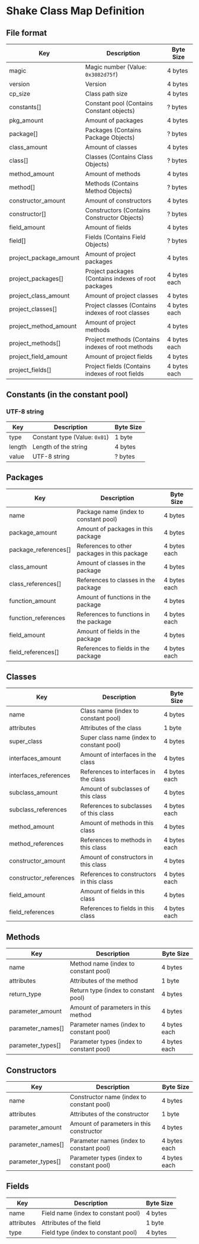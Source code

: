 # Shake Class Map Definition

## File format
| Key                    | Description                                         | Byte Size    |
|------------------------|-----------------------------------------------------|--------------|
| magic                  | Magic number (Value: `0x3082d75f`)                  | 4 bytes      |
| version                | Version                                             | 4 bytes      |
| cp_size                | Class path size                                     | 4 bytes      |
| constants[]            | Constant pool (Contains Constant objects)           | ? bytes      |
| pkg_amount             | Amount of packages                                  | 4 bytes      |
| package[]              | Packages (Contains Package Objects)                 | ? bytes      |
| class_amount           | Amount of classes                                   | 4 bytes      |
| class[]                | Classes (Contains Class Objects)                    | ? bytes      |
| method_amount          | Amount of methods                                   | 4 bytes      |
| method[]               | Methods (Contains Method Objects)                   | ? bytes      |
| constructor_amount     | Amount of constructors                              | 4 bytes      |
| constructor[]          | Constructors (Contains Constructor Objects)         | ? bytes      |
| field_amount           | Amount of fields                                    | 4 bytes      |
| field[]                | Fields (Contains Field Objects)                     | ? bytes      |
| project_package_amount | Amount of project packages                          | 4 bytes      |
| project_packages[]     | Project packages (Contains indexes of root packages | 4 bytes each |
| project_class_amount   | Amount of project classes                           | 4 bytes      |
| project_classes[]      | Project classes (Contains indexes of root classes   | 4 bytes each |
| project_method_amount  | Amount of project methods                           | 4 bytes      |
| project_methods[]      | Project methods (Contains indexes of root methods   | 4 bytes each |
| project_field_amount   | Amount of project fields                            | 4 bytes      |
| project_fields[]       | Project fields (Contains indexes of root fields     | 4 bytes each |



## Constants (in the constant pool)

### UTF-8 string
| Key    | Description                    | Byte Size |
|--------|--------------------------------|-----------|
| type   | Constant type (Value: `0x01`)  | 1 byte    |
| length | Length of the string           | 4 bytes   |
| value  | UTF-8 string                   | ? bytes   |

## Packages
| Key                  | Description                                  | Byte Size    |
|----------------------|----------------------------------------------|--------------|
| name                 | Package name (index to constant pool)        | 4 bytes      |
| package_amount       | Amount of packages in this package           | 4 bytes      |
| package_references[] | References to other packages in this package | 4 bytes each |
| class_amount         | Amount of classes in the package             | 4 bytes      |
| class_references[]   | References to classes in the package         | 4 bytes each |
| function_amount      | Amount of functions in the package           | 4 bytes      |
| function_references  | References to functions in the package       | 4 bytes each |
| field_amount         | Amount of fields in the package              | 4 bytes      |
| field_references[]   | References to fields in the package          | 4 bytes each |

## Classes
| Key                    | Description                               | Byte Size    |
|------------------------|-------------------------------------------|--------------|
| name                   | Class name (index to constant pool)       | 4 bytes      |
| attributes             | Attributes of the class                   | 1 byte       |
| super_class            | Super class name (index to constant pool) | 4 bytes      |
| interfaces_amount      | Amount of interfaces in the class         | 4 bytes      |
| interfaces_references  | References to interfaces in the class     | 4 bytes each |
| subclass_amount        | Amount of subclasses of this class        | 4 bytes      |
| subclass_references    | References to subclasses of this class    | 4 bytes each |
| method_amount          | Amount of methods in this class           | 4 bytes      |
| method_references      | References to methods in this class       | 4 bytes each |
| constructor_amount     | Amount of constructors in this class      | 4 bytes      |
| constructor_references | References to constructors in this class  | 4 bytes each |
| field_amount           | Amount of fields in this class            | 4 bytes      |
| field_references       | References to fields in this class        | 4 bytes each |

## Methods
| Key               | Description                                   | Byte Size    |
|-------------------|-----------------------------------------------|--------------|
| name              | Method name (index to constant pool)          | 4 bytes      |
| attributes        | Attributes of the method                      | 1 byte       |
| return_type       | Return type (index to constant pool)          | 4 bytes      |
| parameter_amount  | Amount of parameters in this method           | 4 bytes      |
| parameter_names[] | Parameter names (index to constant pool)      | 4 bytes each |
| parameter_types[] | Parameter types (index to constant pool)      | 4 bytes each |

## Constructors
| Key               | Description                               | Byte Size    |
|-------------------|-------------------------------------------|--------------|
| name              | Constructor name (index to constant pool) | 4 bytes      |
| attributes        | Attributes of the constructor             | 1 byte       |
| parameter_amount  | Amount of parameters in this constructor  | 4 bytes      |
| parameter_names[] | Parameter names (index to constant pool)  | 4 bytes each |
| parameter_types[] | Parameter types (index to constant pool)  | 4 bytes each |

## Fields
| Key                  | Description                         | Byte Size    |
|----------------------|-------------------------------------|--------------|
| name                 | Field name (index to constant pool) | 4 bytes      |
| attributes           | Attributes of the field             | 1 byte       |
| type                 | Field type (index to constant pool) | 4 bytes      |

